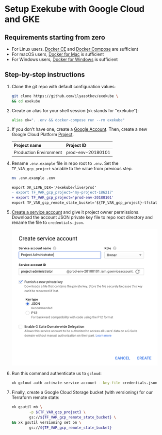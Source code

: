 # Setup Exekube with Google Cloud and GKE

## Requirements starting from zero

- For Linux users, [Docker CE](/) and [Docker Compose](/) are sufficient
- For macOS users, [Docker for Mac](/) is sufficient
- For Windows users, [Docker for Windows](/) is sufficient

## Step-by-step instructions

1. Clone the git repo with default configuration values:

    ```bash
    git clone https://github.com/ilyasotkov/exekube \
    && cd exekube
    ```

2. Create an alias for your shell session (`xk` stands for "exekube"):

    ```bash
    alias xk=". .env && docker-compose run --rm exekube"
    ```

3. If you don't have one, create a [Google Account](https://console.cloud.google.com/). Then, create a new Google Cloud Platform [Project](https://console.cloud.google.com).

    | Project name | Project ID |
    | --- | --- |
    | Production Environment | prod-env-20180101 |

4. Rename `.env.example` file in repo root to `.env`. Set the `TF_VAR_gcp_project` variable to the value from previous step.

    ```bash
    mv .env.example .env
    ```

    ```diff
    export XK_LIVE_DIR='/exekube/live/prod'
    - export TF_VAR_gcp_project='my-project-186217'
    + export TF_VAR_gcp_project='prod-env-20180101'
    export TF_VAR_gcp_remote_state_bucket='${TF_VAR_gcp_project}-tfstate'
    ```

5. [Create a service account](https://console.cloud.google.com/projectselector/iam-admin/serviceaccounts) and give it project owner permissions. Download the account JSON private key file to repo root directory and rename the file to `credentials.json`.

    ![Creating a GCP service account in GCP Console](img/gcp-sa.png)

6. Run this command authenticate us to `gcloud`:

    ```bash
    xk gcloud auth activate-service-account --key-file credentials.json
    ```

7. Finally, create a Google Cloud Storage bucket (with versioning) for our Terraform remote state:

    ```bash
    xk gsutil mb \
            -p ${TF_VAR_gcp_project} \
            gs://${TF_VAR_gcp_remote_state_bucket} \
    && xk gsutil versioning set on \
            gs://${TF_VAR_gcp_remote_state_bucket}
    ```
